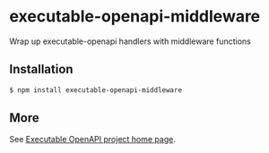 # executable-openapi-middleware

Wrap up executable-openapi handlers with middleware functions


## Installation 

```bash 
$ npm install executable-openapi-middleware
```
    
## More

See [Executable OpenAPI project home page](https://github.com/alexstrat/executable-openapi).
